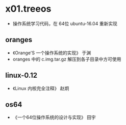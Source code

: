 # x01.treeos

- 操作系统学习代码，在 64位 ubuntu-16.04 重新实现

## oranges
  
- 《Orange'S 一个操作系统的实现》 于渊
- oranges 中的 c.img.tar.gz 解压到各子目录中方可使用

## linux-0.12

- 《Linux 内核完全注释》 赵炯

## os64

- 《一个64位操作系统的设计与实现》 田宇